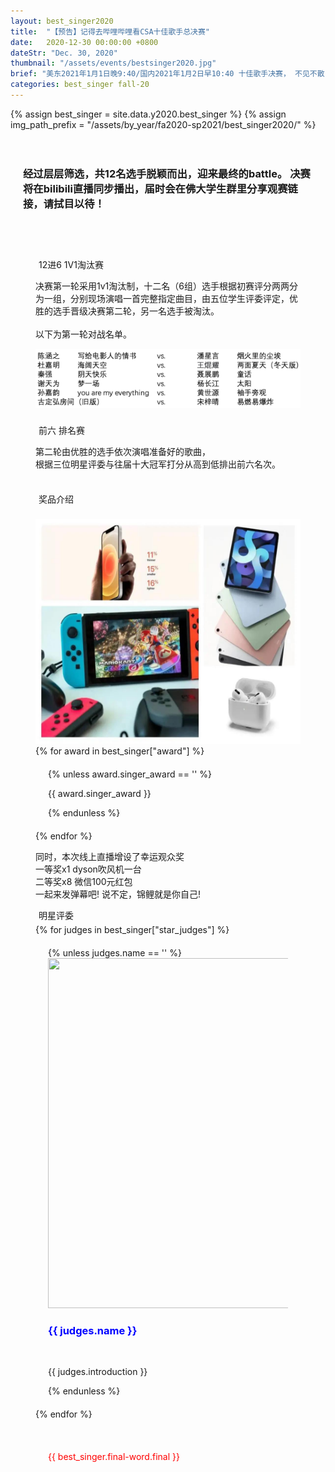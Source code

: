 ```yaml
---
layout: best_singer2020
title:  "【预告】记得去哔哩哔哩看CSA十佳歌手总决赛"
date:   2020-12-30 00:00:00 +0800
dateStr: "Dec. 30, 2020"
thumbnail: "/assets/events/bestsinger2020.jpg"
brief: "美东2021年1月1日晚9:40/国内2021年1月2日早10:40 十佳歌手决赛， 不见不散！"
categories: best_singer fall-20
---
```

{% assign best_singer = site.data.y2020.best_singer %}
{% assign img_path_prefix = "/assets/by_year/fa2020-sp2021/best_singer2020/" %}

<div class="row">
  <div class="col-sm-6 col-sm-offset-3" style="padding: 20px">
      <h3>经过层层筛选，共12名选手脱颖而出，迎来最终的battle。
    决赛将在bilibili直播同步播出，届时会在佛大学生群里分享观赛链接，请拭目以待！</h3>
  </div>
</div>


<div class="text-responsive" style="margin: 40px">
  <div class="special-box-wrapper">
    <div class="special-box">
      <p class="blue-highlight" style="margin:5px">12进6 1V1淘汰赛 </p>
    </div>
  </div>
      <p>决赛第一轮采用1v1淘汰制，十二名（6组）选手根据初赛评分两两分为一组，分别现场演唱一首完整指定曲目，由五位学生评委评定，优胜的选手晋级决赛第二轮，另一名选手被淘汰。<br><br> 以下为第一轮对战名单。</p>
   <img src="/assets/by_year/fa2020-sp2021/best_singer2020/battle1.png" />
      <br><br>

  <div class="special-box-wrapper">
    <div class="special-box">
      <p class="blue-highlight" style="margin:5px">前六 排名赛</p>
    </div>
  </div>
   <p>第二轮由优胜的选手依次演唱准备好的歌曲，<br>根据三位明星评委与往届十大冠军打分从高到低排出前六名次。</p>  
   <br>



  <div class="special-box-wrapper">
    <div class="special-box">
      <p class="blue-highlight" style="margin:5px">奖品介绍</p>
    </div>
  </div>
  <br>
    <img src="/assets/by_year/fa2020-sp2021/best_singer2020/bestsinger2020.png"  style="width:480px;height:360px;"/>
 {% for award in best_singer["award"] %}
      <div class="row">
        <div class="col-sm-6 col-sm-offset-3" style="padding: 20px">
        {% unless award.singer_award == '' %}   
          <p>{{ award.singer_award }}</p>   
        {% endunless %}
        </div>
      </div>
    {% endfor %}
 <p>同时，本次线上直播增设了幸运观众奖<br>
 一等奖x1  dyson吹风机一台<br>
二等奖x8 微信100元红包<br>
一起来发弹幕吧! 说不定，锦鲤就是你自己!</p>  





 <div class="special-box-wrapper">
    <div class="special-box">
      <p class="blue-highlight" style="margin:5px">明星评委</p>
    </div>
  </div>
  {% for judges in best_singer["star_judges"] %}
      <div class="row">
        <div class="col-sm-6 col-sm-offset-3" style="padding: 20px">
        {% unless judges.name == '' %}
         <img src="{{ img_path_prefix }}{{ judges.pic }}" style="width:480px;height:560px;"/>
          <h3 style="color:blue">{{ judges.name }}</h3><br>
            <p>{{ judges.introduction }}</p>
        {% endunless %}
        </div>
      </div>
    {% endfor %}
  <div class="row">
    <div class="col-sm-6 col-sm-offset-3" style="padding: 20px">   
    <br>    
        <p style="color:red">{{ best_singer.final-word.final }}</p>  
  </div>

</div>
